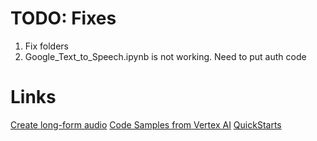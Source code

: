 # TODO: Fixes

1. Fix folders
2. Google_Text_to_Speech.ipynb is not working. Need to put auth code

# Links
[Create long-form audio](https://cloud.google.com/text-to-speech/docs/create-audio-text-long-audio-synthesis)
[Code Samples from Vertex AI](https://github.com/GoogleCloudPlatform/python-docs-samples/blob/HEAD/texttospeech/snippets/quickstart.py)
[QuickStarts](https://cloud.google.com/text-to-speech/docs/quickstarts)
